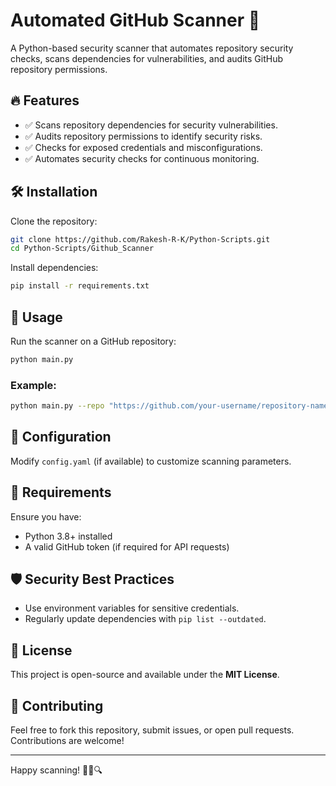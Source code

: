 # Automated GitHub Scanner 🚀

A Python-based security scanner that automates repository security checks, scans dependencies for vulnerabilities, and audits GitHub repository permissions.

## 🔥 Features
- ✅ Scans repository dependencies for security vulnerabilities.
- ✅ Audits repository permissions to identify security risks.
- ✅ Checks for exposed credentials and misconfigurations.
- ✅ Automates security checks for continuous monitoring.

## 🛠 Installation

Clone the repository:
```bash
git clone https://github.com/Rakesh-R-K/Python-Scripts.git
cd Python-Scripts/Github_Scanner
```

Install dependencies:
```bash
pip install -r requirements.txt
```

## 🚀 Usage

Run the scanner on a GitHub repository:
```bash
python main.py
```

### Example:
```bash
python main.py --repo "https://github.com/your-username/repository-name"
```

## 📝 Configuration
Modify `config.yaml` (if available) to customize scanning parameters.

## 🐜 Requirements
Ensure you have:
- Python 3.8+ installed
- A valid GitHub token (if required for API requests)

## 🛡 Security Best Practices
- Use environment variables for sensitive credentials.
- Regularly update dependencies with `pip list --outdated`.

## 📌 License
This project is open-source and available under the **MIT License**.

## 🤝 Contributing
Feel free to fork this repository, submit issues, or open pull requests. Contributions are welcome!

---

Happy scanning! 🕵️‍♂️🔍

